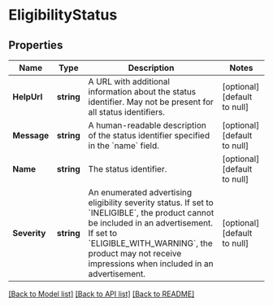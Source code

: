# EligibilityStatus

## Properties
Name | Type | Description | Notes
------------ | ------------- | ------------- | -------------
**HelpUrl** | **string** | A URL with additional information about the status identifier. May not be present for all status identifiers. | [optional] [default to null]
**Message** | **string** | A human-readable description of the status identifier specified in the &#x60;name&#x60; field. | [optional] [default to null]
**Name** | **string** | The status identifier. | [optional] [default to null]
**Severity** | **string** | An enumerated advertising eligibility severity status. If set to &#x60;INELIGIBLE&#x60;, the product cannot be included in an advertisement. If set to &#x60;ELIGIBLE_WITH_WARNING&#x60;, the product may not receive impressions when included in an advertisement. | [optional] [default to null]

[[Back to Model list]](../README.md#documentation-for-models) [[Back to API list]](../README.md#documentation-for-api-endpoints) [[Back to README]](../README.md)

